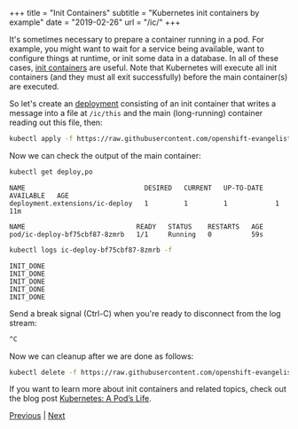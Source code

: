 +++
title = "Init Containers"
subtitle = "Kubernetes init containers by example"
date = "2019-02-26"
url = "/ic/"
+++

It's sometimes necessary to prepare a container running in a pod. For example, you might want to wait for a service being available, want to configure things at runtime, or init some data in a database. In all of these cases, [init containers](https://kubernetes.io/docs/concepts/workloads/pods/init-containers/) are useful. Note that Kubernetes will execute all init containers (and they must all exit successfully) before the main container(s) are executed.

So let's create an [deployment](https://github.com/openshift-evangelists/kbe/blob/main/specs/ic/deploy.yaml) consisting of an init container that writes a message into a file at `/ic/this` and the main (long-running) container reading out this file, then:

```bash
kubectl apply -f https://raw.githubusercontent.com/openshift-evangelists/kbe/main/specs/ic/deploy.yaml
```

Now we can check the output of the main container:

```bash
kubectl get deploy,po
```
```cat
NAME                              DESIRED   CURRENT   UP-TO-DATE   AVAILABLE   AGE
deployment.extensions/ic-deploy   1         1         1            1           11m

NAME                            READY   STATUS    RESTARTS   AGE
pod/ic-deploy-bf75cbf87-8zmrb   1/1     Running   0          59s
```
```bash
kubectl logs ic-deploy-bf75cbf87-8zmrb -f
```
```cat
INIT_DONE
INIT_DONE
INIT_DONE
INIT_DONE
INIT_DONE
```

Send a break signal (Ctrl-C) when you're ready to disconnect from the log stream:
```bash
^C
```

Now we can cleanup after we are done as follows:

```bash
kubectl delete -f https://raw.githubusercontent.com/openshift-evangelists/kbe/main/specs/ic/deploy.yaml
```

If you want to learn more about init containers and related topics, check out the blog post [Kubernetes: A Pod’s Life](https://blog.openshift.com/kubernetes-pods-life/).


[Previous](/statefulset) | [Next](/nodes)
